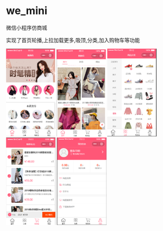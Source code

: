 # we_mini
微信小程序仿商城



实现了首页轮播,上拉加载更多,吸顶,分类,加入购物车等功能



<img src="README.assets/1-1595293951544.png" alt="1" style="zoom:33%;" />

<img src="README.assets/2-1595293951544.png" alt="2" style="zoom:33%;" />

<img src="README.assets/3.png" alt="3" style="zoom:33%;" />

<img src="README.assets/4.png" alt="4" style="zoom:33%;" />

<img src="README.assets/5.png" alt="5" style="zoom:33%;" />